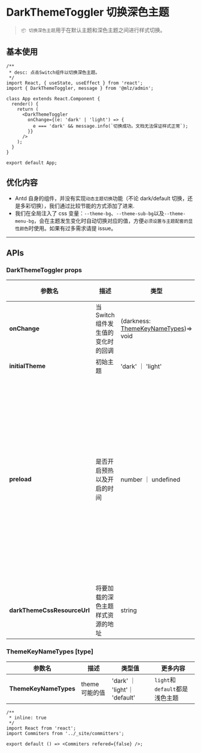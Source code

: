 # DarkThemeToggler 切换深色主题

> `📦 切换深色主题`用于在默认主题和深色主题之间进行样式切换。

## 基本使用

```tsx
/**
 * desc: 点击Switch组件以切换深色主题。
 */
import React, { useState, useEffect } from 'react';
import { DarkThemeToggler, message } from '@mlz/admin';

class App extends React.Component {
  render() {
    return (
      <DarkThemeToggler
        onChange={(e: 'dark' | 'light') => {
          e === 'dark' && message.info(`切换成功。文档无法保证样式正常`);
        }}
      />
    );
  }
}

export default App;
```

## 优化内容

- Antd 自身的组件，并没有实现`动态主题切换`功能（不论 dark/default 切换，还是多彩切换），我们通过比较节能的方式添加了进来.
- 我们在全局注入了 css 变量：`--theme-bg`、`--theme-sub-bg`以及`--theme-menu-bg`，会在主题发生变化时自动切换对应的值，方便`必须设置与主题配套的显性颜色`时使用。如果有过多需求请提 issue。

---

## APIs

### DarkThemeToggler props

| 参数名 | 描述 | 类型 | 默认值 | 更多内容 |
| --- | --- | --- | --- | --- |
| **onChange** | 当 Switch 组件发生值的变化时的回调 | (darkness: [ThemeKeyNameTypes](#themekeynametypes-type))=> void | `undefined` |  |
| **initialTheme** | 初始主题 | 'dark' ｜ 'light' | `light` |  |
| **preload** | 是否开启预热以及开启的时间 | number ｜ undefined | `3000` | dark theme 的 css 文件大小还是比较大的，可以通过预加载来改善真正发生切换时的交互流畅度；单位为 `ms` |
| **darkThemeCssResourceUrl** | 将要加载的深色主题样式资源的地址 | string | `bootcdn.net/**/*.css` |  |

### ThemeKeyNameTypes [type]

| 参数名                | 描述           | 类型值                        | 更多内容                       |
| --------------------- | -------------- | ----------------------------- | ------------------------------ |
| **ThemeKeyNameTypes** | theme 可能的值 | 'dark' ｜ 'light'｜ 'default' | `light`和`default`都是浅色主题 |

```tsx
/**
 * inline: true
 */
import React from 'react';
import Commiters from '../_site/committers';

export default () => <Commiters refered={false} />;
```
